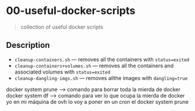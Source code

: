 # 00-useful-docker-scripts
> collection of useful docker scripts

## Description

+ `cleanup-containers.sh` &mdash; removes all the containers with `status=exited`
+ `cleanup-containers+volumes.sh` &mdash; removes all the containers and associated volumes with `status=exited`
+ `cleanup-dangling-imgs.sh` &mdash; removes allthe images with `dangling=true`


docker system prune --> comando para borrar toda la mierda de docker
docker system df --> comando para ver lo que ocupa la mierda de docker
yo en mi máquina de ovh lo voy a poner en un cron
el docker system prune

